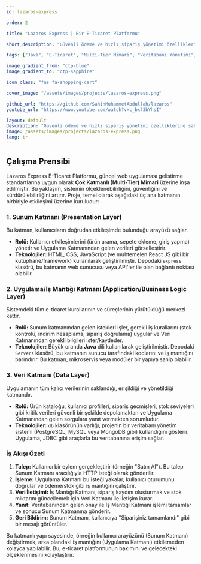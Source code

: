 ```yaml
---
id: lazaros-express 

order: 2

title: "Lazaros Express | Bir E-Ticaret Platformu"

short_description: "Güvenli ödeme ve hızlı sipariş yönetimi özelliklerine sahip, Java tabanlı çok katmanlı (multi-tier) mimari kullanılarak geliştirilmiş kapsamlı bir e-ticaret platformu uygulaması."

tags: ["Java", "E-Ticaret", "Multi-Tier Mimari", "Veritabanı Yönetimi", "Web Uygulaması"]

image_gradient_from: "ctp-blue"
image_gradient_to: "ctp-sapphire"

icon_class: "fas fa-shopping-cart"

cover_image: "/assets/images/projects/lazaros-express.png"

github_url: "https://github.com/SahinMuhammetAbdullah/lazaros"
youtube_url: "https://www.youtube.com/watch?v=c_bx73bYhsI"

layout: default
description: "Güvenli ödeme ve hızlı sipariş yönetimi özelliklerine sahip, Java tabanlı çok katmanlı (multi-tier) mimari kullanılarak geliştirilmiş kapsamlı bir e-ticaret platformu uygulaması."
image: /assets/images/projects/lazaros-express.png
lang: tr
---
```


## Çalışma Prensibi

Lazaros Express E-Ticaret Platformu, güncel web uygulaması geliştirme standartlarına uygun olarak **Çok Katmanlı (Multi-Tier) Mimari** üzerine inşa edilmiştir. Bu yaklaşım, sistemin ölçeklenebilirliğini, güvenliğini ve sürdürülebilirliğini artırır. Proje, temel olarak aşağıdaki üç ana katmanın birbiriyle etkileşimi üzerine kuruludur:

### 1. Sunum Katmanı (Presentation Layer)

Bu katman, kullanıcıların doğrudan etkileşimde bulunduğu arayüzü sağlar.

* **Rolü:** Kullanıcı etkileşimlerini (ürün arama, sepete ekleme, giriş yapma) yönetir ve Uygulama Katmanından gelen verileri görselleştirir.
* **Teknolojiler:** HTML, CSS, JavaScript (ve muhtemelen React JS gibi bir kütüphane/framework) kullanılarak geliştirilmiştir. Depodaki `express` klasörü, bu katmanın web sunucusu veya API'ler ile olan bağlantı noktası olabilir.

### 2. Uygulama/İş Mantığı Katmanı (Application/Business Logic Layer)

Sistemdeki tüm e-ticaret kurallarının ve süreçlerinin yürütüldüğü merkezi kattır.

* **Rolü:** Sunum katmanından gelen istekleri işler, gerekli iş kurallarını (stok kontrolü, indirim hesaplama, sipariş doğrulama) uygular ve Veri Katmanından gerekli bilgileri ister/kaydeder.
* **Teknolojiler:** Büyük oranda **Java** dili kullanılarak geliştirilmiştir. Depodaki `Servers` klasörü, bu katmanın sunucu tarafındaki kodlarını ve iş mantığını barındırır. Bu katman, mikroservis veya modüler bir yapıya sahip olabilir.

### 3. Veri Katmanı (Data Layer)

Uygulamanın tüm kalıcı verilerinin saklandığı, erişildiği ve yönetildiği katmandır.

* **Rolü:** Ürün kataloğu, kullanıcı profilleri, sipariş geçmişleri, stok seviyeleri gibi kritik verileri güvenli bir şekilde depolamaktan ve Uygulama Katmanından gelen sorgulara yanıt vermekten sorumludur.
* **Teknolojiler:** `db` klasörünün varlığı, projenin bir veritabanı yönetim sistemi (PostgreSQL, MySQL veya MongoDB gibi) kullandığını gösterir. Uygulama, JDBC gibi araçlarla bu veritabanına erişim sağlar.

### İş Akışı Özeti

1.  **Talep:** Kullanıcı bir eylem gerçekleştirir (örneğin "Satın Al"). Bu talep Sunum Katmanı aracılığıyla HTTP isteği olarak gönderilir.
2.  **İşleme:** Uygulama Katmanı bu isteği yakalar, kullanıcı oturumunu doğrular ve ödeme/stok gibi iş mantığını çalıştırır.
3.  **Veri İletişimi:** İş Mantığı Katmanı, sipariş kaydını oluşturmak ve stok miktarını güncellemek için Veri Katmanı ile iletişim kurar.
4.  **Yanıt:** Veritabanından gelen onay ile İş Mantığı Katmanı işlemi tamamlar ve sonucu Sunum Katmanına gönderir.
5.  **Geri Bildirim:** Sunum Katmanı, kullanıcıya "Siparişiniz tamamlandı" gibi bir mesajı görüntüler.

Bu katmanlı yapı sayesinde, örneğin kullanıcı arayüzünü (Sunum Katmanı) değiştirmek, arka plandaki iş mantığını (Uygulama Katmanı) etkilemeden kolayca yapılabilir. Bu, e-ticaret platformunun bakımını ve gelecekteki ölçeklenmesini kolaylaştırır.
